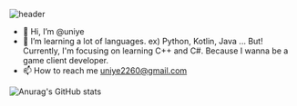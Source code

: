 ![header](https://capsule-render.vercel.app/api?type=wave&color=auto&height=300&section=header&text=capsule%20render&fontSize=90)


- 👋 Hi, I’m @uniye
- 🌱 I’m learning a lot of languages. ex) Python, Kotlin, Java ...
      But! Currently, I'm focusing on learning C++ and C#. Because I wanna be a game client developer.
- 📫 How to reach me uniye2260@gmail.com


![Anurag's GitHub stats](https://github-readme-stats.vercel.app/api?username=uniye&show_icons=true&theme=great-gatsby)
